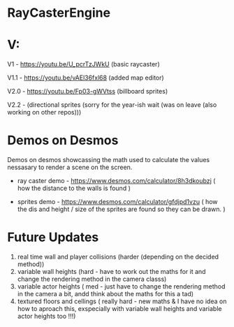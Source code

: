 # RayCasterEngine



# V:
V1 - https://youtu.be/U_pcrTzJWkU (basic raycaster)

V1.1 - https://youtu.be/vAEl36fxl68 (added map editor)

V2.0 - https://youtu.be/Fp03-gWVtss (billboard sprites)

V2.2 - <link pending> (directional sprites (sorry for the year-ish wait (was on leave (also working on other repos)))

# Demos on Desmos

Demos on desmos showcassing the math used to calculate the values nessasary to render a scene on the screen.

 - ray caster demo - https://www.desmos.com/calculator/8h3dkoubzj ( how the distance to the walls is found )

 - sprites demo - https://www.desmos.com/calculator/gfdjpd1vzu ( how the dis and height / size of the sprites are found so they can be drawn. )

# Future Updates

1) real time wall and player collisions (harder (depending on the decided method))
2) variable wall heights (hard - have to work out the maths for it and change the rendering method in the camera classs)
3) variable actor heights ( med - just have to change the rendering method in the camera a bit, andd think about the maths for this a tad)
3) textured floors and cellings ( really hard - new maths & I have no idea on how to aproach this, exspecially with variable wall heights and variable actor heights too !!!)
